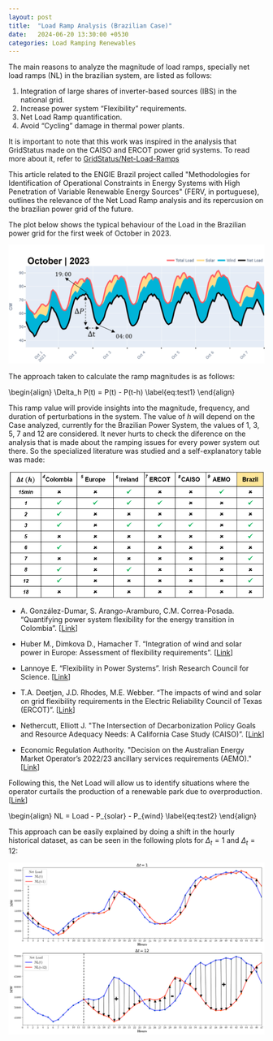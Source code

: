 ```yaml
---
layout: post
title:  "Load Ramp Analysis (Brazilian Case)"
date:   2024-06-20 13:30:00 +0530
categories: Load Ramping Renewables
---
```


The main reasons to analyze the magnitude of load ramps, specially net load ramps (NL) in the brazilian system, are listed as follows:

<ol>
    <li>Integration of large shares of inverter-based sources (IBS) in the national grid.</li>
    <li>Increase power system “Flexibility” requirements.</li>
    <li>Net Load Ramp quantification.</li>
    <li>Avoid “Cycling” damage in thermal power plants.</li>
</ol>

It is important to note that this work was inspired in the analysis that GridStatus made on the CAISO and ERCOT power grid systems.
To read more about it, refer to <a href="https://blog.gridstatus.io/net-load-ramps/" target="_blank">GridStatus/Net-Load-Ramps</a>

This article related to the ENGIE Brazil project called "Methodologies for Identification of Operational Constraints in Energy Systems with High
Penetration of Variable Renewable Energy Sources" (FERV, in portuguese), outlines the relevance of the Net Load Ramp analysis and its repercusion 
on the brazilian power grid of the future.

The plot below shows the typical behaviour of the Load in the Brazilian power grid for the first week of October in 2023.

<center><img src="/assets/post2/load_evolve_2.png"></center>

The approach taken to calculate the ramp magnitudes is as follows:

\begin{align}
	\Delta_h P(t) = P(t) - P(t-h) \label{eq:test1}
\end{align}

This ramp value will provide insights into the magnitude, frequency, and duration of perturbations in the system.
The value of $h$ will depend on the Case analyzed, currently for the Brazilian Power System, the values of $1$, $3$, $5$, $7$ and $12$ are considered.
It never hurts to check the diference on the analysis that is made about the ramping issues for every power system out there. So the specialized literature 
was studied and a self-explanatory table was made:

<center><img src="/assets/post2/ramp_table.png"></center>

- A. González-Dumar, S. Arango-Aramburo, C.M. Correa-Posada. “Quantifying power system flexibility for the energy transition in Colombia”. [<a href="https://www.sciencedirect.com/science/article/pii/S0142061523006713" target="_blank">Link</a>]

- Huber M., Dimkova D., Hamacher T. “Integration of wind and solar power in Europe: Assessment of flexibility requirements”. [<a href="https://www.sciencedirect.com/science/article/pii/S0360544214002680" target="_blank">Link</a>]

- Lannoye E. “Flexibility in Power Systems”. Irish Research Council for Science. [<a href="https://www.eprg.group.cam.ac.uk/wp-content/uploads/2010/03/Eamonn-Lannoye.pdf" target="_blank">Link</a>]

- T.A. Deetjen, J.D. Rhodes, M.E. Webber. “The impacts of wind and solar on grid flexibility requirements in the Electric Reliability Council of Texas (ERCOT)”. [<a href="https://www.sciencedirect.com/science/article/pii/S0360544217301950" target="_blank">Link</a>]

- Nethercutt, Elliott J. "The Intersection of Decarbonization Policy Goals and Resource Adequacy Needs: A California Case Study (CAISO)”. [<a href="https://pubs.naruc.org/pub/55D05995-155D-0A36-315C-A161357DA070" target="_blank">Link</a>]

- Economic Regulation Authority. "Decision on the Australian Energy Market Operator’s 2022/23 ancillary services requirements (AEMO)." [<a href="https://www.erawa.com.au/cproot/22738/2/ERAs-decision-on-the-AEMOs-2022-23-ancillary-service-requirements.pdf" target="_blank">Link</a>]

Following this, the Net Load will allow us to identify situations where the operator curtails the production of a renewable park due to overproduction. [<a href="" target="_blank">Link</a>]

\begin{align}
	NL = Load - P_{solar} - P_{wind} \label{eq:test2}
\end{align}

This approach can be easily explained by doing a shift in the hourly historical dataset, as can be seen in the following plots for $\Delta_t = 1$ and $\Delta_t = 12$:

<center><img src="/assets/post2/ramptotal.png"></center>

